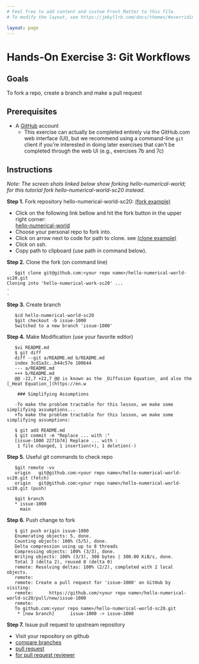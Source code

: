 ```yaml
---
# Feel free to add content and custom Front Matter to this file.
# To modify the layout, see https://jekyllrb.com/docs/themes/#overriding-theme-defaults

layout: page
---
```

# Hands-On Exercise 3: Git Workflows 

## Goals
To fork a repo, create a branch and make a pull request

## Prerequisites
* A [GitHub](https://github.com) account
   - This exercise can actually be completed entirely via the GitHub.com web interface (UI), but we recommend using a command-line `git` client if you're interested in doing later exercises that can't be completed through the web UI (e.g., exercises 7b and 7c)

## Instructions 
*Note: The screen shots linked below show forking hello-numerical-world; for this tutorial fork hello-numerical-world-sc20 instead.*

**Step 1.** Fork repository hello-numerical-world-sc20: [(fork example)](images/03-git-fork.png)  
  - Click on the following link bellow and hit the fork button in the upper right corner:  
[hello-numerical-world](https://github.com/betterscientificsoftware/hello-numerical-world-sc20)
  - Choose your personal repo to fork into.  
  - Click on arrow next to code for path to clone. see [(clone example)](images/03-git-clone.png)  
  - Click on ssh.  
  - Copy path to clipboard (use path in command below).  

**Step 2.** Clone the fork (on command line)  

```
   $git clone git@github.com:<your repo name>/hello-numerical-world-sc20.git 
Cloning into 'hello-numerical-work-sc20' ...
.
.
```

**Step 3.** Create branch  

```
   $cd hello-numerical-world-sc20
   $git checkout -b issue-1000
   Switched to a new branch 'issue-1000'
```

**Step 4.** Make Modification (use your favorite editor)  

```
   $vi README.md
   $ git diff
   diff --git a/README.md b/README.md
   index 3cd1a3c..b44c57e 100644
   --- a/README.md
   +++ b/README.md
   @@ -22,7 +22,7 @@ is known as the _Diffusion Equation_ and also the [_Heat Equation_](https://en.w
    
    ### Simplifying Assumptions
    
   -To make the problem tractable for this lesson, we make some simplifying assumptions...
   +To make the problem tractable for this lesson, we make some simplifying assumptions:
```

```
   $ git add README.md 
   $ git commit -m "Replace ... with :"
   [issue-1000 2271b74] Replace ... with :
    1 file changed, 1 insertion(+), 1 deletion(-)
```

**Step 5.** Useful git commands to check repo

```
   $git remote -vv
   origin	git@github.com:<your repo name>/hello-numerical-world-sc20.git (fetch)
   origin	git@github.com:<your repo name>/hello-numerical-world-sc20.git (push)

   $git branch
   * issue-1000
     main
```

**Step 6.** Push change to fork

```
   $ git push origin issue-1000
   Enumerating objects: 5, done.
   Counting objects: 100% (5/5), done.
   Delta compression using up to 8 threads
   Compressing objects: 100% (3/3), done.
   Writing objects: 100% (3/3), 300 bytes | 300.00 KiB/s, done.
   Total 3 (delta 2), reused 0 (delta 0)
   remote: Resolving deltas: 100% (2/2), completed with 2 local objects.
   remote: 
   remote: Create a pull request for 'issue-1000' on GitHub by visiting:
   remote:      https://github.com/<your repo name>/hello-numerical-world-sc20/pull/new/issue-1000
   remote: 
   To github.com:<your repo name>/hello-numerical-world-sc20.git
    * [new branch]      issue-1000 -> issue-1000
```

**Step 7.** Issue pull request to upstream repository 
   - Visit your repository on github  
   - [compare branches](images/03-git-br-compare.png)  
   - [pull request](images/03-git-pr.png)  
   - [for pull request reviewer](images/03-git-pr-review.png)  
